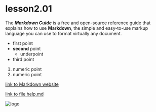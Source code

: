 # lesson2.01

The ***Markdown Cuide*** is a free and open-source 
reference guide that explains how to use **Markdown**, 
the simple and easy-to-use markup language you can 
use to format virtually any document.

* first point
* **second** point
   * underpoint
* third point

1. numeric point
2. numeric point

[link to Markdown website](https://www.markdownguide.org/)

[link to file help.md](HELP.md)

![logo](https://www.markdownguide.org/assets/images/markdown-mark-white.svg)
 
